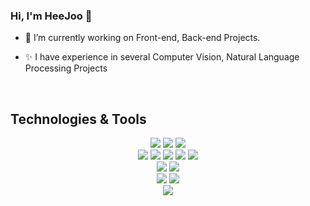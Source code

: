 ### Hi, I'm HeeJoo 👋


- 🔭 I’m currently working on Front-end, Back-end Projects. 

- ✨ I have experience in several Computer Vision, Natural Language Processing Projects

<br>

<!-- ## Socials
<div align="center">
</div>
<br> -->

## Technologies & Tools
<div align="center">
  <img src="https://img.shields.io/badge/OS-Windows-blue?logo=windows">
  <img src="https://img.shields.io/badge/OS-Ubuntu-blue?logo=ubuntu">
  <img src="https://img.shields.io/badge/OS-RaspberryPi-blue?logo=raspberrypi">
  <br>
  <img src="https://img.shields.io/badge/Code-JavaScript-blue?logo=javascript">
  <img src="https://img.shields.io/badge/Code-Python-blue?logo=python">
  <img src="https://img.shields.io/badge/Code-React-blue?logo=react">
  <img src="https://img.shields.io/badge/Code-Node-blue?logo=nodedotjs">
  <img src="https://img.shields.io/badge/Code-C++-blue?logo=cplusplus">
  <br>
  <img src="https://img.shields.io/badge/Editor-VS Code-blue?logo=visualstudiocode">
  <img src="https://img.shields.io/badge/Editor-Colab-blue?logo=googlecolab">

  <br>
  <img src="https://img.shields.io/badge/Tools-Git-blue?logo=git">
  <img src="https://img.shields.io/badge/Tools-Chrome-blue">
  <br>
  <img src="https://img.shields.io/badge/Cloud-AWS-blue?logo=amazonaws">

  
</div>

<!--
**ohiju/ohiju** is a ✨ _special_ ✨ repository because its `README.md` (this file) appears on your GitHub profile.

Here are some ideas to get you started:

- 🔭 I’m currently working on ... 
- 🌱 I’m currently learning ... 
- 👯 I’m looking to collaborate on ...
- 🤔 I’m looking for help with ...
- 💬 Ask me about ...
- 📫 How to reach me: ...
- 😄 Pronouns: ...
- ⚡ Fun fact: ...
-->
